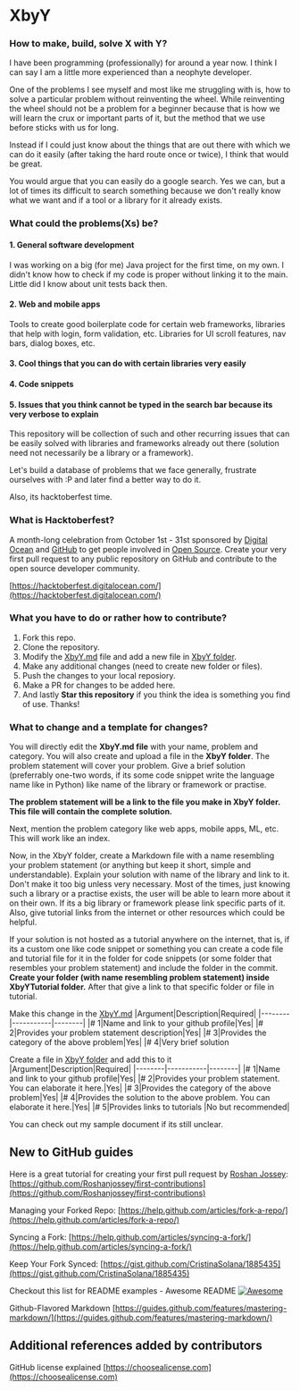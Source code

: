 # XbyY
### How to make, build, solve X with Y?

I have been programming (professionally) for around a year now. I think I can say I am a little more experienced than a neophyte developer. 

One of the problems I see myself and most like me struggling with is, how to solve a particular problem without reinventing the wheel. While reinventing the wheel should not be a problem for a beginner because that is how we will learn the crux or important parts of it, but the method that we use before sticks with us for long. 

Instead if I could just know about the things that are out there with which we can do it easily (after taking the hard route once or twice), I think that would be great.

You would argue that you can easily do a google search. Yes we can, but a lot of times its difficult to search something because we don't really know what we want and if a tool or a library for it already exists.


### What could the problems(Xs) be?
#### 1. General software development
  I was working on a big (for me) Java project for the first time, on my own. I didn't know how to check if my code is proper without linking it to the main. Little did I know about unit tests back then. 

#### 2. Web and mobile apps
  Tools to create good boilerplate code for certain web frameworks, libraries that help with login, form validation, etc. Libraries for UI scroll features, nav bars, dialog boxes, etc.

#### 3. Cool things that you can do with certain libraries very easily

#### 4. Code snippets

#### 5. Issues that you think cannot be typed in the search bar because its very verbose to explain

This repository will be collection of such and other recurring issues that can be easily solved with libraries and frameworks already out there (solution need not necessarily be a library or a framework).

Let's build a database of problems that we face generally, frustrate ourselves with :P and later find a better way to do it.

Also, its hacktoberfest time.

### What is Hacktoberfest?
A month-long celebration from October 1st - 31st sponsored by [Digital Ocean](https://hacktoberfest.digitalocean.com/) and [GitHub](https://github.com/blog/2433-celebrate-open-source-this-october-with-hacktoberfest) to get people involved in [Open Source](https://github.com/open-source). Create your very first pull request to any public repository on GitHub and contribute to the open source developer community.

[https://hacktoberfest.digitalocean.com/](https://hacktoberfest.digitalocean.com/)


### What you have to do or rather how to contribute?
1. Fork this repo.
2. Clone the repository. 
3. Modify the [XbyY.md](./XbyY.md) file and add a new file in [XbyY folder](https://github.com/manjrekarom/XbyY/tree/master/XbyY).
4. Make any additional changes (need to create new folder or files).
5. Push the changes to your local reposiory.
4. Make a PR for changes to be added here.
5. And lastly **Star this repository** if you think the idea is something you find of use. Thanks!

### What to change and a template for changes?
You will directly edit the **XbyY.md file** with your name, problem and category. You will also create and upload a file in the **XbyY folder**. The problem statement will cover your problem. Give a brief solution (preferrably one-two words, if its some code snippet write the language name like in Python) like name of the library or framework or practise.

**The problem statement will be a link to the file you make in XbyY folder. This file will contain the complete solution.**

Next, mention the problem category like web apps, mobile apps, ML, etc. This will work like an index.

Now, in the XbyY folder, create a Markdown file with a name resembling your problem statement (or anything but keep it short, simple and understandable). Explain your solution with name of the library and link to it. Don't make it too big unless very necessary. Most of the times, just knowing such a library or a practise exists, the user will be able to learn more about it on their own. If its a big library or framework please link specific parts of it. Also, give tutorial links from the internet or other resources which could be helpful. 

If your solution is not hosted as a tutorial anywhere on the internet, that is, if its a custom one like code snippet or something you can create a code file and tutorial file for it in the folder for code snippets (or some folder that resembles your problem statement) and include the folder in the commit. **Create your folder (with name resembling problem statement) inside XbyYTutorial folder.** After that give a link to that specific folder or file in tutorial.

Make this change in the [XbyY.md](./XbyY.md)
|Argument|Description|Required|
|--------|-----------|--------|
|# 1|Name and link to your github profile|Yes| 
|# 2|Provides your problem statement description|Yes|
|# 3|Provides the category of the above problem|Yes|
|# 4|Very brief solution

Create a file in [XbyY folder](./XbyY/) and add this to it 
|Argument|Description|Required|
|--------|-----------|--------|
|# 1|Name and link to your github profile|Yes| 
|# 2|Provides your problem statement. You can elaborate it here.|Yes|
|# 3|Provides the category of the above problem|Yes|
|# 4|Provides the solution to the above problem. You can elaborate it here.|Yes|
|# 5|Provides links to tutorials |No but recommended|

You can check out my sample document if its still unclear.

## New to GitHub guides
Here is a great tutorial for creating your first pull request by [Roshan Jossey](https://github.com/Roshanjossey):
[https://github.com/Roshanjossey/first-contributions](https://github.com/Roshanjossey/first-contributions)

Managing your Forked Repo: [https://help.github.com/articles/fork-a-repo/](https://help.github.com/articles/fork-a-repo/)

Syncing a Fork: [https://help.github.com/articles/syncing-a-fork/](https://help.github.com/articles/syncing-a-fork/)

Keep Your Fork Synced: [https://gist.github.com/CristinaSolana/1885435](https://gist.github.com/CristinaSolana/1885435)

Checkout this list for README examples - Awesome README [![Awesome](https://cdn.rawgit.com/sindresorhus/awesome/d7305f38d29fed78fa85652e3a63e154dd8e8829/media/badge.svg)](https://github.com/sindresorhus/awesome)

Github-Flavored Markdown [https://guides.github.com/features/mastering-markdown/](https://guides.github.com/features/mastering-markdown/)

## Additional references added by contributors
GitHub license explained [https://choosealicense.com](https://choosealicense.com)
